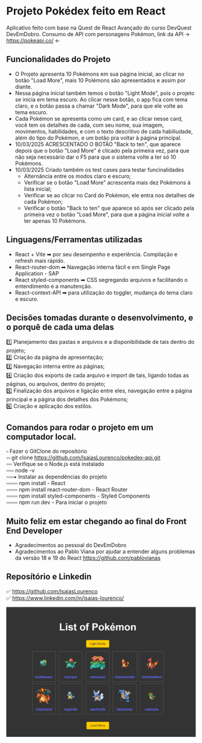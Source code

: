 
# Projeto Pokédex feito em React

Aplicativo feito com base na Quest de React Avançado do curso DevQuest DevEmDobro. Consumo de API com personagens Pokémon, link da API → https://pokeapi.co/ ←

## Funcionalidades do Projeto

- O Projeto apresenta 10 Pokémons em sua página inicial, ao clicar no botão "Load More", mais 10 Polémons são apresentados e assim por diante. 
- Nessa página inicial também temos o botão "Light Mode", pois o projeto se inicia em tema escuro. Ao clicar nesse botão, o app fica com tema claro, e o botão passa a chamar "Dark Mode", para que ele volte ao tema escuro.
- Cada Pokémon se apresenta como um card, e ao clicar nesse card, você tem os detalhes de cada, com seu nome, sua imagem, movimentos, habilidades, e com o texto descritivo de cada habiliudade, além do tipo do Pokémon, e um botão pra voltar à página principal.
- 10/03/2025 ACRESCENTADO O BOTÃO "Back to ten", que aparece depois que o botão "Load More" é clicado pela primeira vez, para que não seja necessário dar o F5 para que o sistema volte a ter só 10 Pokémons.
- 10/03/2025 Criado também os test cases para testar funcinalidades
    - Alternância entre os modos claro e escuro;
    - Verificar se o botão "Load More" acrescenta mais dez Pokémons à lista inicial;
    - Verificar se ao clicar no Card do Pokémon, ele entra nos detalhes de cada Pokémon;
    - Verificar o botão "Back to ten" que aparece só após ser clicado pela primeira vez o botão "Load More", para que a página inicial volte a ter apenas 10 Pokémons.

## Linguagens/Ferramentas utilizadas

- React + Vite ➡ por seu desempenho e experiência. Compilação e refresh mais rápido.
- React-router-dom ➡ Navegação interna fácil e em Single Page Application - SAP
- React styled-components ➡ CSS segregando arquivos e facilitando o entendimento e a  manutenção.
- React-context-API ➡ para utilização do toggler, mudança do tema claro e escuro.

## Decisões tomadas durante o desenvolvimento, e o porquê de cada uma delas

1️⃣ Planejamento das pastas e arquivos e a disponibilidade de tais dentro do projeto;<br>
2️⃣ Criação da página de apresentação;<br>
3️⃣ Navegação interna entre as páginas;<br>
4️⃣ Criação dos exports de cada arquivo e import de tais, ligando todas as páginas, ou arquivos, dentro do projeto;<br>
5️⃣ Finalização dos arquivos e ligação entre eles, navegação entre a página principal e a página dos detalhes dos Pokémons;<br>
6️⃣ Criação e aplicação dos estilos.

## Comandos para rodar o projeto em um computador local.

▫ Fazer o GitClone do repositório<br>
▫▫ git clone https://github.com/IsaiasLourenco/pokedex-api.git<br>
▫▫▫ Verifique se o Node.js está instalado<br>
▫▫▫▫ node -v<br>
▫▫▫▫▪ Instalar as dependências do projeto<br>
▫▫▫▫▫▫ npm install - React<br>
▫▫▫▫▫▫ npm install react-router-dom - React Router<br>
▫▫▫▫▫▫ npm install styled-components - Styled Components<br>
▫▫▫▫▫▫ npm run dev - Para iniciar o projeto

## Muito feliz em estar chegando ao final do Front End Developer

- Agradecimentos ao pessoal do DevEmDobro
- Agradecimentos ao Pablo Viana por ajudar a entender alguns problemas da versão 18 e 19 do React https://github.com/pablovianas

## Reposítório e Linkedin

✅ https://github.com/IsaiasLourenco<br>
✅ https://www.linkedin.com/in/isaias-lourenco/

<img src="./public/pokemonApi.gif" alt="DeliveringAPI">

